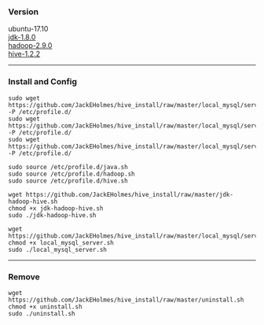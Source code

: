 ### Version

ubuntu-17.10  
[jdk-1.8.0](http://www.oracle.com/technetwork/java/javase/downloads/jdk8-downloads-2133151.html)  
[hadoop-2.9.0](http://mirrors.tuna.tsinghua.edu.cn/apache/hadoop/common/hadoop-2.9.0/)  
[hive-1.2.2](https://mirrors.tuna.tsinghua.edu.cn/apache/hive/hive-1.2.2/)  

* * *

### Install and Config
   
    sudo wget https://github.com/JackEHolmes/hive_install/raw/master/local_mysql/server/java.sh -P /etc/profile.d/  
    sudo wget https://github.com/JackEHolmes/hive_install/raw/master/local_mysql/server/hadoop.sh -P /etc/profile.d/  
    sudo wget https://github.com/JackEHolmes/hive_install/raw/master/local_mysql/server/hive.sh -P /etc/profile.d/  
    
    sudo source /etc/profile.d/java.sh  
    sudo source /etc/profile.d/hadoop.sh  
    sudo source /etc/profile.d/hive.sh  
    
    wget https://github.com/JackEHolmes/hive_install/raw/master/jdk-hadoop-hive.sh  
    chmod +x jdk-hadoop-hive.sh  
    sudo ./jdk-hadoop-hive.sh  

    wget https://github.com/JackEHolmes/hive_install/raw/master/local_mysql/server/local_mysql_server.sh  
    chmod +x local_mysql_server.sh  
    sudo ./local_mysql_server.sh  

* * *

### Remove
     
    wget https://github.com/JackEHolmes/hive_install/raw/master/uninstall.sh  
    chmod +x uninstall.sh  
    sudo ./uninstall.sh   
